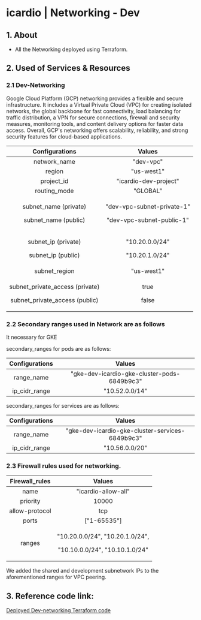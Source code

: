 ﻿# **icardio | Networking - Dev**
## **1. About**
- All the Networking deployed using Terraform.
## **2. Used of Services & Resources**
### **2.1 Dev-Networking**
Google Cloud Platform (GCP) networking provides a flexible and secure infrastructure. It includes a Virtual Private Cloud (VPC) for creating isolated networks, the global backbone for fast connectivity, load balancing for traffic distribution, a VPN for secure connections, firewall and security measures, monitoring tools, and content delivery options for faster data access. Overall, GCP's networking offers scalability, reliability, and strong security features for cloud-based applications.

|**Configurations**|**Values**|
| :-: | :-: |
|network\_name|"dev-vpc"|
|region|"us-west1"|
|project\_id|"icardio-dev-project"|
|routing\_mode|"GLOBAL"|
|<p>subnet\_name (private)</p><p>subnet\_name (public)</p>|<p>"dev-vpc-subnet-private-1"</p><p>"dev-vpc-subnet-public-1"</p>|
|<p>subnet\_ip (private)</p><p>subnet\_ip (public)</p>|<p>"10.20.0.0/24"</p><p>"10.20.1.0/24"</p>|
|subnet\_region |"us-west1"|
|<p>subnet\_private\_access (private)</p><p>subnet\_private\_access (public)</p>|<p>true</p><p>false</p>|
### **2.2 Secondary ranges used in Network are as follows**
It necessary for GKE

secondary\_ranges for pods are as follows:

|**Configurations**|**Values**|
| :-: | :-: |
|range\_name|"gke-dev-icardio-gke-cluster-pods-6849b9c3"|
|ip\_cidr\_range|"10.52.0.0/14"|

secondary\_ranges for services are as follows:

|**Configurations**|**Values**|
| :-: | :-: |
|range\_name|"gke-dev-icardio-gke-cluster-services-6849b9c3"|
|ip\_cidr\_range|"10.56.0.0/20"|
### **2.3 Firewall rules used for networking.**

|**Firewall\_rules**|**Values**|
| :-: | :-: |
|name|"icardio-allow-all"|
|priority|10000|
|allow-protocol|tcp|
|ports|["1-65535"]|
|ranges|<p>"10.20.0.0/24", "10.20.1.0/24",</p><p>"10.10.0.0/24", "10.10.1.0/24"</p>|

We added the shared and development subnetwork IPs to the aforementioned ranges for VPC peering.
## **3. Reference code link:**
[Deployed Dev-networking Terraform code](https://github.com/clouddrove/icardio/tree/master/terraform/networking/development)
